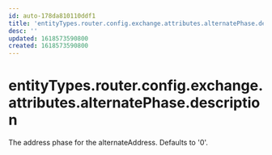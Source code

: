 ```yaml
---
id: auto-178da810110ddf1
title: 'entityTypes.router.config.exchange.attributes.alternatePhase.description'
desc: ''
updated: 1618573590800
created: 1618573590800
---
```

# entityTypes.router.config.exchange.attributes.alternatePhase.description

The address phase for the alternateAddress.  Defaults to &#39;0&#39;.
